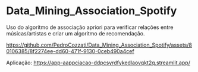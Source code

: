 # Data_Mining_Association_Spotify
Uso do algoritmo de associação apriori para verificar relações entre músicas/artistas e criar um algoritmo de recomendação.

https://github.com/PedroCozzati/Data_Mining_Association_Spotify/assets/80106385/8f2274ee-dd60-471f-9130-0ceb490a4cef

Aplicação:
https://app-aappciacao-ddpcsyrdfykedlaovqkt2q.streamlit.app/
